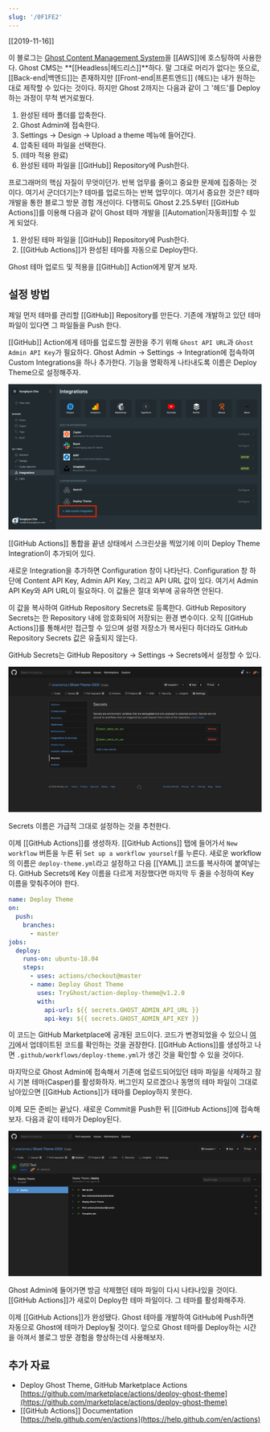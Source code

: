 ```yaml
---
slug: '/0F1FE2'
---
```


[[2019-11-16]]

이 블로그는 [Ghost Content Management System](https://github.com/TryGhost/Ghost)을 [[AWS]]에 호스팅하여 사용한다. Ghost CMS는 **[[Headless|헤드리스]]**하다. 말 그대로 머리가 없다는 뜻으로, [[Back-end|백엔드]]는 존재하지만 [[Front-end|프론트엔드]] (헤드)는 내가 원하는 대로 제작할 수 있다는 것이다. 하지만 Ghost 2까지는 다음과 같이 그 '헤드'를 Deploy하는 과정이 무척 번거로웠다.

1. 완성된 테마 폴더를 압축한다.
2. Ghost Admin에 접속한다.
3. Settings → Design → Upload a theme 메뉴에 들어간다.
4. 압축된 테마 파일을 선택한다.
5. (테마 적용 완료)
6. 완성된 테마 파일을 [[GitHub]] Repository에 Push한다.

프로그래머의 핵심 자질이 무엇이던가. 반복 업무를 줄이고 중요한 문제에 집중하는 것이다. 여기서 군더더기는? 테마를 업로드하는 반복 업무이다. 여기서 중요한 것은? 테마 개발을 통한 블로그 방문 경험 개선이다. 다행히도 Ghost 2.25.5부터 [[GitHub Actions]]를 이용해 다음과 같이 Ghost 테마 개발을 [[Automation|자동화]]할 수 있게 되었다.

1. 완성된 테마 파일을 [[GitHub]] Repository에 Push한다.
2. [[GitHub Actions]]가 완성된 테마를 자동으로 Deploy한다.

Ghost 테마 업로드 및 적용을 [[GitHub]] Action에게 맡겨 보자.

## 설정 방법

제일 먼저 테마를 관리할 [[GitHub]] Repository를 만든다. 기존에 개발하고 있던 테마 파일이 있다면 그 파일들을 Push 한다.

[[GitHub]] Action에게 테마를 업로드할 권한을 주기 위해 `Ghost API URL`과 `Ghost Admin API Key`가 필요하다. Ghost Admin → Settings → Integration에 접속하여 Custom Integrations을 하나 추가한다. 기능을 명확하게 나타내도록 이름은 Deploy Theme으로 설정해주자.

![Ghost Admin Integrations Panel Image](../assets/DE2F19.png)

[[GitHub Actions]] 통합을 끝낸 상태에서 스크린샷을 찍었기에 이미 Deploy Theme Integration이 추가되어 있다.

새로운 Integration을 추가하면 Configuration 창이 나타난다. Configuration 창 하단에 Content API Key, Admin API Key, 그리고 API URL 값이 있다. 여기서 Admin API Key와 API URL이 필요하다. 이 값들은 절대 외부에 공유하면 안된다.

이 값을 복사하여 GitHub Repository Secrets로 등록한다. GitHub Repository Secrets는 한 Repository 내에 암호화되어 저장되는 환경 변수이다. 오직 [[GitHub Actions]]를 통해서만 접근할 수 있으며 설령 저장소가 복사된다 하더라도 GitHub Repository Secrets 값은 유출되지 않는다.

GitHub Secrets는 GitHub Repository → Settings → Secrets에서 설정할 수 있다.

![GitHub Repository Secrets Panel Image](../assets/D7F03D.png)

Secrets 이름은 가급적 그대로 설정하는 것을 추천한다.

이제 [[GitHub Actions]]를 생성하자. [[GitHub Actions]] 탭에 들어가서 `New workflow` 버튼을 누른 뒤 `Set up a workflow yourself`를 누른다. 새로운 workflow의 이름은 `deploy-theme.yml`라고 설정하고 다음 [[YAML]] 코드를 복사하여 붙여넣는다. GitHub Secrets에 Key 이름을 다르게 저장했다면 마지막 두 줄을 수정하여 Key 이름을 맞춰주어야 한다.

```yaml
name: Deploy Theme
on:
  push:
    branches:
      - master
jobs:
  deploy:
    runs-on: ubuntu-18.04
    steps:
      - uses: actions/checkout@master
      - name: Deploy Ghost Theme
        uses: TryGhost/action-deploy-theme@v1.2.0
        with:
          api-url: ${{ secrets.GHOST_ADMIN_API_URL }}
          api-key: ${{ secrets.GHOST_ADMIN_API_KEY }}
```

이 코드는 GitHub Marketplace에 공개된 코드이다. 코드가 변경되었을 수 있으니 [여기](https://github.com/marketplace/actions/deploy-ghost-theme)에서 업데이트된 코드를 확인하는 것을 권장한다. [[GitHub Actions]]를 생성하고 나면 `.github/workflows/deploy-theme.yml`가 생긴 것을 확인할 수 있을 것이다.

마지막으로 Ghost Admin에 접속해서 기존에 업로드되어있던 테마 파일을 삭제하고 잠시 기본 테마(Casper)를 활성화하자. 버그인지 모르겠으나 동명의 테마 파일이 그대로 남아있으면 [[GitHub Actions]]가 테마를 Deploy하지 못한다.

이제 모든 준비는 끝났다. 새로운 Commit을 Push한 뒤 [[GitHub Actions]]에 접속해보자. 다음과 같이 테마가 Deploy된다.

![GitHub Actions Deploy Theme Image](../assets/F0D14A.png)

Ghost Admin에 들어가면 방금 삭제했던 테마 파일이 다시 나타나있을 것이다. [[GitHub Actions]]가 새로이 Deploy한 테마 파일이다. 그 테마를 활성화해주자.

이제 [[GitHub Actions]]가 완성됐다. Ghost 테마를 개발하여 GitHub에 Push하면 자동으로 Ghost에 테마가 Deploy될 것이다. 앞으로 Ghost 테마를 Deploy하는 시간을 아껴서 블로그 방문 경험을 향상하는데 사용해보자.

## 추가 자료

- Deploy Ghost Theme, GitHub Marketplace Actions  
  [https://github.com/marketplace/actions/deploy-ghost-theme](https://github.com/marketplace/actions/deploy-ghost-theme)
- [[GitHub Actions]] Documentation  
  [https://help.github.com/en/actions](https://help.github.com/en/actions)
